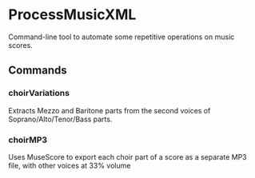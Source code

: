# ProcessMusicXML

Command-line tool to automate some repetitive operations on music scores.

## Commands

### choirVariations

Extracts Mezzo and Baritone parts from the second voices of Soprano/Alto/Tenor/Bass parts.

### choirMP3

Uses MuseScore to export each choir part of a score as a separate MP3 file, with other voices at 33% volume

